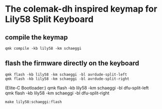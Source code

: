 # The colemak-dh inspired keymap for Lily58 Split Keyboard

 ## compile the keymap
 
    qmk compile -kb lily58 -km schaeggi
 
 ## flash the firmware directly on the keyboard
 
    qmk flash -kb lily58 -km schaeggi -bl avrdude-split-left
    qmk flash -kb lily58 -km schaeggi -bl avrdude-split-right
    
(Elite-C Bootloader:)
    qmk flash -kb lily58 -km schaeggi -bl dfu-split-left
    qmk flash -kb lily58 -km schaeggi -bl dfu-split-right
    
    make lily58:schaeggi:flash

